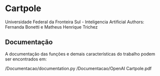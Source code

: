 # Cartpole

Universidade Federal da Fronteira Sul  - Inteligencia Artificial
Authors: Fernanda Bonetti e Matheus Henrique Trichez

## Documentação
A documentação das funções e demais características do trabalho podem ser encontrados em:

/Documentacao/documentation.py
/Documentacao/OpenAI Cartpole.pdf
